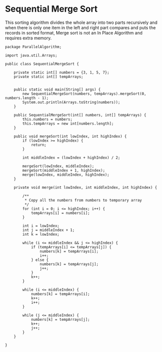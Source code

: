 # Sequential Merge Sort

This sorting algorithm divides the whole array into two parts recursively 
and when there is only one item in the left and right part compares and puts the
records in sorted format, Merge sort is not an In Place Algorithm and requires 
extra memory.

    package ParallelAlgorithm;
    
    import java.util.Arrays;
    
    public class SequentialMergeSort {
    
        private static int[] numbers = {3, 1, 5, 7};
        private static int[] tempArrays;
    
    
        public static void main(String[] args) {
            new SequentialMergeSort(numbers, tempArrays).mergeSort(0, numbers.length - 1);
            System.out.println(Arrays.toString(numbers));
        }
    
        public SequentialMergeSort(int[] numbers, int[] tempArrays) {
            this.numbers = numbers;
            this.tempArrays = new int[numbers.length];
        }
    
        public void mergeSort(int lowIndex, int highIndex) {
            if (lowIndex >= highIndex) {
                return;
            }
    
            int middleIndex = (lowIndex + highIndex) / 2;
    
            mergeSort(lowIndex, middleIndex);
            mergeSort(middleIndex + 1, highIndex);
            merge(lowIndex, middleIndex, highIndex);
        }
    
        private void merge(int lowIndex, int middleIndex, int highIndex) {
    
            /**
             * Copy all the numbers from numbers to temporary array
             */
            for (int i = 0; i <= highIndex; i++) {
                tempArrays[i] = numbers[i];
            }
    
            int i = lowIndex;
            int j = middleIndex + 1;
            int k = lowIndex;
    
            while (i <= middleIndex && j <= highIndex) {
                if (tempArrays[i] <= tempArrays[j]) {
                    numbers[k] = tempArrays[i];
                    i++;
                } else {
                    numbers[k] = tempArrays[j];
                    j++;
                }
                k++;
            }
    
            while (i <= middleIndex) {
                numbers[k] = tempArrays[i];
                k++;
                i++;
            }
    
            while (j <= middleIndex) {
                numbers[k] = tempArrays[j];
                k++;
                j++;
            }
        }
    
    }
 